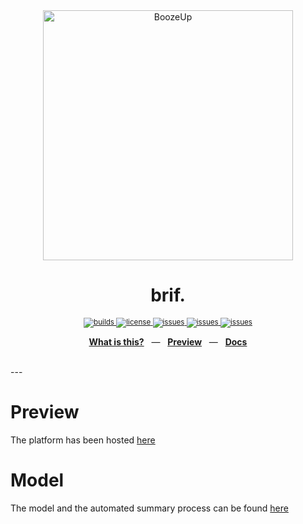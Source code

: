 <div align="center">
  <img src="https://www.kindpng.com/picc/m/208-2086241_alcohol-alcoholic-drink-drinking-non-beverage-liquid-alcohol.png" alt="BoozeUp" width="400" />
  <p></p>
  <h1>brif.</h1>
  <p></p>
  <sup>
    <a href="https://github.com/maharajamihir/brif/actions">
      <img src="https://github.com/maharajamihir/brif/actions/workflows/testing.yml/badge.svg" alt="builds" />
    </a>
    <a href="/LICENSE">
      <img src="https://img.shields.io/github/license/maharajamihir/brif" alt="license" />
    </a>
     <a href="https://github.com/maharajamihir/brif/issues">
      <img src="https://img.shields.io/github/issues/maharajamihir/brif" alt="issues" />
    </a>
       <a href="https://github.com/maharajamihir/brif/forks">
      <img src="https://img.shields.io/github/forks/maharajamihir/brif" alt="issues" />
    </a>
       <a href="https://github.com/maharajamihir/brif/stargazers">
      <img src="https://img.shields.io/github/stars/maharajamihir/brif" alt="issues" />
    </a>
  </sup>
  <br />
  <p align="center">
    <a href="#calling-about"><b>What is this?</b></a>
    &nbsp;&nbsp;&mdash;&nbsp;&nbsp;
    <a href="#eyes-preview"><b>Preview</b></a>
    &nbsp;&nbsp;&mdash;&nbsp;&nbsp;
    <a href="#book-documentation"><b>Docs</b></a>
  </p>
  <br />
</div>
---

# Preview
The platform has been hosted [here](brif.netlify.app)

# Model
The model and the automated summary process can be found [here](github.com/avocadoali/brif-summarizer)
